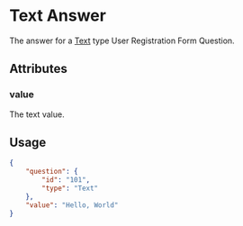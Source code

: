 # Text Answer <Badge text="object" vertical="middle" />
The answer for a [Text](./acrm-question-type/#text) type User Registration Form Question.

## Attributes
### value <Badge text="string" vertical="middle" />
The text value.

## Usage
``` json
{
    "question": {
        "id": "101",
        "type": "Text"
    },
    "value": "Hello, World"  
}
```